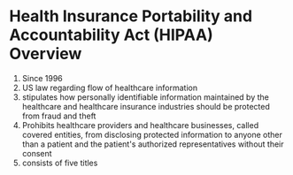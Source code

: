 # Health Insurance Portability and Accountability Act (HIPAA) Overview

1. Since 1996
1. US law regarding flow of healthcare information
1. stipulates how personally identifiable information maintained by the healthcare and healthcare insurance industries should be protected from fraud and theft
1. Prohibits healthcare providers and healthcare businesses, called covered entities, from disclosing protected information to anyone other than a patient and the patient's authorized representatives without their consent
1. consists of five titles
